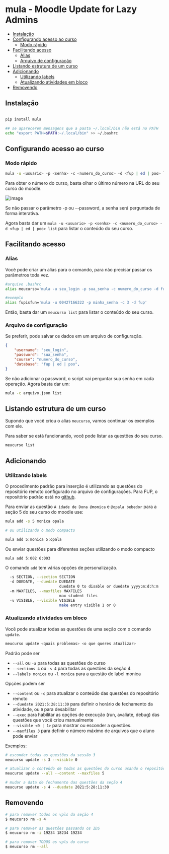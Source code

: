 # mula - Moodle Update for Lazy Admins

<!-- toc -->
- [Instalação](#instalação)
- [Configurando acesso ao curso](#configurando-acesso-ao-curso)
  - [Modo rápido](#modo-rápido)
- [Facilitando acesso](#facilitando-acesso)
  - [Alias](#alias)
  - [Arquivo de configuração](#arquivo-de-configuração)
- [Listando estrutura de um curso](#listando-estrutura-de-um-curso)
- [Adicionando](#adicionando)
  - [Utilizando labels](#utilizando-labels)
  - [Atualizando atividades em bloco](#atualizando-atividades-em-bloco)
- [Removendo](#removendo)
<!-- toc -->

## Instalação

```bash

pip install mula

## se aparecerem mensagens que a pasta ~/.local/bin não está no PATH
echo "export PATH=$PATH:~/.local/bin" >> ~/.bashrc
```

## Configurando acesso ao curso

### Modo rápido

```bash
mula -u <usuario> -p <senha> -c <numero_do_curso> -d <fup | ed | poo> list
```

Para obter o número do curso, basta olhar o último número na URL do seu curso do moodle.

![image](https://gist.github.com/assets/4747652/f6f81a28-d3dc-4d30-ac20-e90ff85ddcdd)

Se não passar o parâmetro -p ou --password, a senha será perguntada de forma interativa.

Agora basta dar um `mula -u <usuario> -p <senha> -c <numero_do_curso> -d <fup | ed | poo> list` para listar o conteúdo do seu curso.

## Facilitando acesso

### Alias

Você pode criar um alias para o comando, para não precisar passar os parâmetros toda vez.

```bash
#arquivo .bashrc
alias meucurso='mula -u seu_login -p sua_senha -c numero_do_curso -d fup'

#exemplo
alias fupisfun='mula -u 00427166322 -p minha_senha -c 3 -d fup'
```

Então, basta dar um `meucurso list` para listar o conteúdo do seu curso.

### Arquivo de configuração

Se preferir, pode salvar os dados em um arquivo de configuração.

```json
{
    "username": "seu_login",
    "password": "sua_senha",
    "course": "numero_do_curso",
    "database": "fup | ed | poo",
}
```

Se não adicionar o password, o script vai perguntar sua senha em cada operação. Agora basta dar um:

```bash
mula -c arquivo.json list
```

## Listando estrutura de um curso

Supondo que você criou o alias `meucurso`, vamos continuar os exemplos com ele.

Para saber se está funcionando, você pode listar as questões do seu curso.

``` bash
meucurso list
```

## Adicionando

### Utilizando labels

O procedimento padrão para inserção é utilizando as questões do repositório remoto configurado no arquivo de configurações. Para FUP, o repositório padrão está no [github](https://github.com/qxcodefup/arcade#qxcodefup).

Para enviar as questão `A idade de Dona @monica` e `@opala bebedor` para a seção 5 do seu curso do moodle use:

``` bash
mula add -s 5 monica opala

# ou utilizando o modo compacto

mula add 5:monica 5:opala
```

Ou enviar questões para diferentes seções utilizando o modo compacto

``` bash
mula add 5:002 6:003 
```

O comando `add` tem várias opções de personalização.

``` bash
  -s SECTION, --section SECTION
  -d DUEDATE, --duedate DUEDATE
                        duedate 0 to disable or duedate yyyy:m:d:h:m
  -m MAXFILES, --maxfiles MAXFILES
                        max student files
  -v VISIBLE, --visible VISIBLE
                        make entry visible 1 or 0
```

### Atualizando atividades em bloco

Você pode atualizar todas as questões de uma seção com o comando `update`.

``` bash
meucurso update <quais problemas> <o que queres atualizar>
```

Padrão pode ser

- `--all` ou `-a` para todas as questões do curso
- `--sections 4` ou `-s 4` para todas as questões da seção 4
- `--labels monica` ou `-l monica` para a questão de label monica

Opções podem ser

- `--content` ou `-c` para atualizar o conteúdo das questões do repositório remoto
- `--duedate 2021:5:28:11:30` para definir o horário de fechamento da atividade, ou `0` para desabilitar
- `--exec` para habilitar as opções de execução (run, avaliate, debug) das questões que você criou manualmente
- `--visible <0 | 1>` para mostrar ou esconder a questões.
- `--maxfiles 3` para definir o número máximo de arquivos que o aluno pode enviar

Exemplos:

``` bash
# esconder todas as questões da sessão 3
meucurso update -s 3 --visible 0

# atualizar o conteúdo de todas as questões do curso usando o repositório remoto e também mudar o máximo de arquivos para 5
meucurso update --all --content --maxfiles 5

# mudar a data de fechamento das questões da seção 4
meucurso update -s 4 --duedate 2021:5:28:11:30
```

## Removendo

``` bash
# para remover todos os vpls da seção 4
$ meucurso rm -s 4

# para remover as questões passando os IDS
$ meucurso rm -i 19234 18234 19234

# para remover TODOS os vpls do curso
$ meucurso rm --all
```
